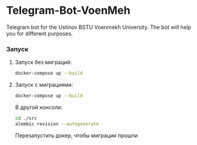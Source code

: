 # Telegram-Bot-VoenMeh
Telegram bot for the Ustinov BSTU Voenmekh University. The bot will help you for different purposes.


### Запуск

1. Запуск без миграций:
   ```bash
   docker-compose up --build
   ```
   
2. Запуск с миграциями:
   ```bash
   docker-compose up --build
   ```
   В другой консоли:
   ```bash
   cd ./src
   alembic revision --autogenerate 
   ```
   Перезапустить докер, чтобы миграции прошли
